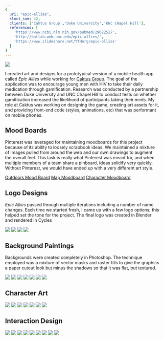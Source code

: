 ```yaml
---
{
  uri: "epic-allies",
  klout_sum: 42,
  clients: ['Caktus Group','Duke University','UNC CHapel Hill'],
  references: [
    'https://www.ncbi.nlm.nih.gov/pubmed/29622527',
    'http://batlab.web.unc.edu/epic-allies/',
    'https://www.slideshare.net/YTHorg/epic-allies'
  ]
}
---
```



<img src="http://rgbk.org/img/epic-allies-100.jpg">

<p>I created art and designs for a prototypical version of a mobile health app called <em>Epic Allies</em> while working for <a href="http://caktusgroup.com">Caktus Group</a>. The goal of the application was to encourage young men with HIV to take their daily medication through gamification. Research was conducted by a partnership between Duke University and UNC Chapel Hill to conduct tests on whether gamification increased the likelihood of participants taking their meds. My role at Caktus was working on designing the game, creating art assets for it, and providing front-end code (styles, animations, etc) that was performant on mobile phones.</p>

<h2>Mood Boards</h2>
<p>Pinterest was leveraged for maintaining moodboards for this project because of its ability to loosely scrapbook ideas. We maintained a mixture of images pulled from around the web and our own drawings to augment the overall feel. This task is really what Pinterest was meant for, and when multiple members of a team share a pinboard, ideas solidify very quickly. Without Pinterest, we would have ended up with a very different art style.</p>

<a data-pin-do="embedBoard" data-pin-board-width="320" data-pin-scale-height="240" data-pin-scale-width="80" href="https://www.pinterest.com/fabmud/outdoors-mood-board/">Outdoors Mood Board</a>
<a data-pin-do="embedBoard" data-pin-board-width="400" data-pin-scale-height="240" data-pin-scale-width="80" href="https://www.pinterest.com/fabmud/map-moodboard/">Map Moodboard</a>
<a data-pin-do="embedBoard" data-pin-board-width="400" data-pin-scale-height="240" data-pin-scale-width="80" href="https://www.pinterest.com/fabmud/character-mood-board/">Character Moodboard</a>

<h2>Logo Designs</h2>
<p><em>Epic Allies</em> passed through multiple iterations including a number of name changes. Each time we started fresh, I came up with a few logo options; this helped set the tone for the project. The final logo was created in Blender and rendered in Cycles</p>
<div class="gallery">
  <img src="http://rgbk.org/img/epic-allies-201.png">
  <img src="http://rgbk.org/img/epic-allies-202.png">
  <img src="http://rgbk.org/img/epic-allies-203.png">
  <img src="http://rgbk.org/img/epic-allies-204.jpg">
</div>

<h2>Background Paintings</h2>
    <p>Backgrounds were created completely in Photoshop. The technique employed was a mixture of vector masks and raster fills to give the graphics a paper cutout look but minus the shadows so that it was flat, but textured.</p>
<div class="gallery">
  <img src="http://rgbk.org/img/epic-allies-301.png">
  <img src="http://rgbk.org/img/epic-allies-302.png">
  <img src="http://rgbk.org/img/epic-allies-303.png">
  <img src="http://rgbk.org/img/epic-allies-304.png">
  <img src="http://rgbk.org/img/epic-allies-305.png">
  <img src="http://rgbk.org/img/epic-allies-306.png">
  <img src="http://rgbk.org/img/epic-allies-307.png">
</div>

<h2>Character Art</h2>
<div class="gallery">
  <img src="http://rgbk.org/img/epic-allies-401.jpg">
  <img src="http://rgbk.org/img/epic-allies-402.jpg">
  <img src="http://rgbk.org/img/epic-allies-403.jpg">
  <img src="http://rgbk.org/img/epic-allies-404.jpg">
  <img src="http://rgbk.org/img/epic-allies-405.jpg">
  <img src="http://rgbk.org/img/epic-allies-406.jpg">
  <img src="http://rgbk.org/img/epic-allies-407.jpg">
</div>

<h2>Interaction Design</h2>
<div class="gallery">
  <img src="http://rgbk.org/img/epic-allies-501.png">
  <img src="http://rgbk.org/img/epic-allies-502.png">
  <img src="http://rgbk.org/img/epic-allies-503.png">
  <img src="http://rgbk.org/img/epic-allies-504.png">
  <img src="http://rgbk.org/img/epic-allies-505.png">
  <img src="http://rgbk.org/img/epic-allies-506.gif">
  <img src="http://rgbk.org/img/epic-allies-507.png">
  <img src="http://rgbk.org/img/epic-allies-508.png">
  <img src="http://rgbk.org/img/epic-allies-509.png">
</div>

